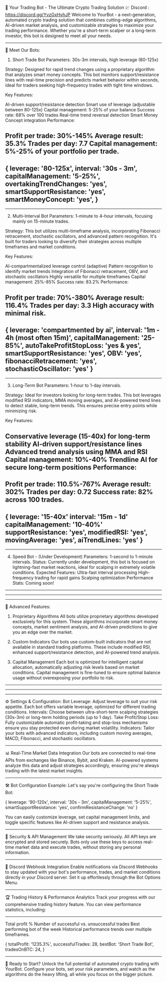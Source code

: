
🚀 Your Trading Bot - The Ultimate Crypto Trading Solution 💹
Discord : https://discord.gg/YvzGxHvhJP
Welcome to YourBot - a next-generation, automated crypto trading solution that combines cutting-edge algorithms, AI-driven market analysis, and customizable strategies to maximize your trading performance. Whether you're a short-term scalper or a long-term investor, this bot is designed to meet all your needs.
____
🤖 Meet Our Bots:
1. Short Trade Bot
Parameters: 30s-3m intervals, high leverage (80-125x)

Strategy: Designed for rapid trend changes using a proprietary algorithm that analyzes smart money concepts. This bot monitors support/resistance lines with real-time precision and predicts market behavior within seconds, ideal for traders seeking high-frequency trades with tight time windows.

Key Features:

AI-driven support/resistance detection
Smart use of leverage (adjustable between 80-125x)
Capital management: 5-25% of your balance
Success rate: 68% over 100 trades
Real-time trend reversal detection
Smart Money Concept integration
Performance:

Profit per trade: 30%-145%
Average result: 35.3%
Trades per day: 7.7
Capital management: 5%-25% of your portfolio per trade.
----
{
    leverage: '80-125x',
    interval: '30s - 3m',
    capitalManagement: '5-25%',
    overtakingTrendChanges: 'yes',
    smartSupportResistance: 'yes',
    smartMoneyConcept: 'yes',
}
----
____
2. Multi-Interval Bot
Parameters: 1-minute to 4-hour intervals, focusing mainly on 15-minute trades.

Strategy: This bot utilizes multi-timeframe analysis, incorporating Fibonacci retracement, stochastic oscillators, and advanced pattern recognition. It's built for traders looking to diversify their strategies across multiple timeframes and market conditions.

Key Features:

AI-compartmentalized leverage control (adaptive)
Pattern recognition to identify market trends
Integration of Fibonacci retracement, OBV, and stochastic oscillators
Highly versatile for multiple timeframes
Capital management: 25%-85%
Success rate: 83.2%
Performance:

Profit per trade: 70%-380%
Average result: 116.4%
Trades per day: 3.3
High accuracy with minimal risk.
----
{
    leverage: 'compartmented by ai',
    interval: '1m - 4h (most often 15m)',
    capitalManagement: '25-85%',
    autoTakeProfitStopLoss: 'yes & yes',
    smartSupportResistance: 'yes',
    OBV: 'yes',
    fibonacciRetracement: 'yes',
    stochasticOscillator: 'yes'
}
----
____
3. Long-Term Bot
Parameters: 1-hour to 1-day intervals.

Strategy: Ideal for investors looking for long-term trades. This bot leverages modified RSI indicators, MMA moving averages, and AI-powered trend lines to detect stable, long-term trends. This ensures precise entry points while minimizing risk.

Key Features:

Conservative leverage (15-40x) for long-term stability
AI-driven support/resistance lines
Advanced trend analysis using MMA and RSI
Capital management: 10%-40%
Trendline AI for secure long-term positions
Performance:
----
Profit per trade: 110.5%-767%
Average result: 302%
Trades per day: 0.72
Success rate: 82% across 100 trades.
----
{
     leverage: '15-40x'
    interval: '15m - 1d'
    capitalManagement: '10-40%'
    supportResistance: 'yes',
    modifiedRSI: 'yes',
    movingAverage: 'yes',
    aiTrendLines: 'yes'
}
----
____
4. Speed Bot - (Under Development)
Parameters: 1-second to 1-minute intervals.
Status: Currently under development, this bot is focused on lightning-fast market reactions, ideal for scalping in extremely volatile conditions.
Expected Features:
Ultra-fast interval processing
High-frequency trading for rapid gains
Scalping optimization
Performance Stats: Coming soon!
____
----
____

💼 Advanced Features:
1. Proprietary Algorithms
All bots utilize proprietary algorithms developed exclusively for this system. These algorithms incorporate smart money concepts, market sentiment analysis, and AI-driven predictions to give you an edge over the market.

2. Custom Indicators
Our bots use custom-built indicators that are not available in standard trading platforms. These include modified RSI, enhanced support/resistance detection, and AI-powered trend analysis.

3. Capital Management
Each bot is optimized for intelligent capital allocation, automatically adjusting risk levels based on market conditions. Capital management is fine-tuned to ensure optimal balance usage without overexposing your portfolio to risk.
____
----
____
⚙️ Settings & Configuration:
Bot Leverage: Adjust leverage to suit your risk appetite. Each bot offers variable leverage, optimized for different trading conditions.
Intervals: Choose between ultra-short-term scalping strategies (30s-3m) or long-term holding periods (up to 1 day).
Take Profit/Stop Loss: Fully customizable automatic profit-taking and stop-loss mechanisms ensure you stay protected even during market volatility.
Indicators: Tailor your bots with advanced indicators, including custom moving averages, MACD, Fibonacci, and stochastic oscillators.
____
📊 Real-Time Market Data Integration
Our bots are connected to real-time APIs from exchanges like Binance, Bybit, and Kraken. AI-powered systems analyze this data and adjust strategies accordingly, ensuring you're always trading with the latest market insights.
____
🛠️ Bot Configuration Example:
Let's say you're configuring the Short Trade Bot:


{
    leverage: '90-120x',
    interval: '30s - 3m',
    capitalManagement: '5-25%',
    smartSupportResistance: 'yes',
    confirmResistanceChange: 'no'
}

You can easily customize leverage, set capital management limits, and toggle specific features like AI-driven support and resistance analysis.
___
🔐 Security & API Management
We take security seriously. All API keys are encrypted and stored securely. Bots only use these keys to access real-time market data and execute trades, without storing any personal information.
___
💬 Discord Webhook Integration
Enable notifications via Discord Webhooks to stay updated with your bot's performance, trades, and market conditions directly in your Discord server. Set it up effortlessly through the Bot Options Menu.
___
🏆 Trading History & Performance Analytics
Track your progress with our comprehensive trading history feature. You can view performance statistics, including:
___
Total profit %
Number of successful vs. unsuccessful trades
Best performing bot of the week
Historical performance trends over multiple timeframes.

{
    totalProfit: '1235.3%',
    successfulTrades: 28,
    bestBot: 'Short Trade Bot',
    tradesOnBTC: 24,
}
___
🌟 Ready to Start?
Unlock the full potential of automated crypto trading with YourBot. Configure your bots, set your risk parameters, and watch as the algorithms do the heavy lifting, all while you focus on the bigger picture.

